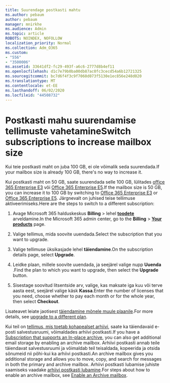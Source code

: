 ```yaml
---
title: Suurendage postkasti mahtu
ms.author: pebaum
author: pebaum
manager: mnirkhe
ms.audience: Admin
ms.topic: article
ROBOTS: NOINDEX, NOFOLLOW
localization_priority: Normal
ms.collection: Adm_O365
ms.custom:
- "556"
- "3500006"
ms.assetid: 33641df2-fc29-493f-a6c6-2777d8b4ef11
ms.openlocfilehash: d1c7e79b0ba00db87ac0fc3cecd54a6b12721325
ms.sourcegitcommit: bc7d6f4f3c9f7060d073f5130e1ec856e248d020
ms.translationtype: MT
ms.contentlocale: et-EE
ms.lasthandoff: 06/02/2020
ms.locfileid: "44508732"
---
```

# <a name="switch-subscriptions-to-increase-mailbox-size"></a><span data-ttu-id="c2b04-102">Postkasti mahu suurendamise tellimuste vahetamine</span><span class="sxs-lookup"><span data-stu-id="c2b04-102">Switch subscriptions to increase mailbox size</span></span>

<span data-ttu-id="c2b04-103">Kui teie postkasti maht on juba 100 GB, ei ole võimalik seda suurendada.</span><span class="sxs-lookup"><span data-stu-id="c2b04-103">If your mailbox size is already 100 GB, there's no way to increase it.</span></span>
  
<span data-ttu-id="c2b04-104">Kui postkasti maht on 50 GB, saate suurendada selle 100 GB, lülitades [office 365 Enterprise E3](https://products.office.com/business/office-365-enterprise-e3-business-software) või [Office 365 Enterprise E5](https://products.office.com/business/office-365-enterprise-e5-business-software).</span><span class="sxs-lookup"><span data-stu-id="c2b04-104">If the mailbox size is 50 GB, you can increase it to 100 GB by switching to [Office 365 Enterprise E3](https://products.office.com/business/office-365-enterprise-e3-business-software) or [Office 365 Enterprise E5](https://products.office.com/business/office-365-enterprise-e5-business-software).</span></span> <span data-ttu-id="c2b04-105">Järgnevalt on juhised teise tellimuse aktiveerimiseks.</span><span class="sxs-lookup"><span data-stu-id="c2b04-105">Here are the steps to switch to a different subscription:</span></span>
  
1. <span data-ttu-id="c2b04-106">Avage Microsoft 365 halduskeskus **Billing** \> lehel **[toodete](https://go.microsoft.com/fwlink/p/?linkid=842054)** arveldamine.</span><span class="sxs-lookup"><span data-stu-id="c2b04-106">In the Microsoft 365 admin center, go to the **Billing** \> **[Your products](https://go.microsoft.com/fwlink/p/?linkid=842054)** page.</span></span>

2. <span data-ttu-id="c2b04-107">Valige tellimus, mida soovite uuendada.</span><span class="sxs-lookup"><span data-stu-id="c2b04-107">Select the subscription that you want to upgrade.</span></span>

3. <span data-ttu-id="c2b04-108">Valige tellimuse üksikasjade lehel **täiendamine**.</span><span class="sxs-lookup"><span data-stu-id="c2b04-108">On the subscription details page, select **Upgrade**.</span></span>

4. <span data-ttu-id="c2b04-109">Leidke plaan, millele soovite uuendada, ja seejärel valige nupp **Uuenda** .</span><span class="sxs-lookup"><span data-stu-id="c2b04-109">Find the plan to which you want to upgrade, then select the **Upgrade** button.</span></span>

5. <span data-ttu-id="c2b04-110">Sisestage soovitud litsentside arv, valige, kas maksate iga kuu või terve aasta eest, seejärel valige käsk **Kassa**.</span><span class="sxs-lookup"><span data-stu-id="c2b04-110">Enter the number of licenses that you need, choose whether to pay each month or for the whole year, then select **Checkout**.</span></span>

<span data-ttu-id="c2b04-111">Lisateavet leiate jaotisest [täiendamine mõnele muule plaanile](https://docs.microsoft.com/microsoft-365/commerce/subscriptions/upgrade-to-different-plan).</span><span class="sxs-lookup"><span data-stu-id="c2b04-111">For more details, see [upgrade to a different plan](https://docs.microsoft.com/microsoft-365/commerce/subscriptions/upgrade-to-different-plan).</span></span>

<span data-ttu-id="c2b04-112">Kui teil on [tellimus, mis toetab kohapealset arhiivi](https://docs.microsoft.com/office365/servicedescriptions/exchange-online-archiving-service-description/exchange-online-archiving-service-description), saate ka täiendavaid e-posti salvestusruumi, võimaldades arhiivi postkasti.</span><span class="sxs-lookup"><span data-stu-id="c2b04-112">If you have a [Subscription that supports an In-place archive](https://docs.microsoft.com/office365/servicedescriptions/exchange-online-archiving-service-description/exchange-online-archiving-service-description), you can also get additional email storage by enabling an archive mailbox.</span></span> <span data-ttu-id="c2b04-113">Arhiivi postkasti annab teile täiendavat salvestusruumi ja võimaldab teil teisaldada, kopeerida ja otsida sõnumeid nii põhi-kui ka arhiivi postkasti.</span><span class="sxs-lookup"><span data-stu-id="c2b04-113">An archive mailbox gives you additional storage and allows you to move, copy, and search for messages in both the primary and archive mailbox.</span></span> <span data-ttu-id="c2b04-114">Arhiivi postkasti lubamise juhiste saamiseks vaadake [arhiivi postkasti lubamine](https://docs.microsoft.com/microsoft-365/compliance/enable-archive-mailboxes).</span><span class="sxs-lookup"><span data-stu-id="c2b04-114">For steps about how to enable an archive mailbox, see [Enable an Archive mailbox](https://docs.microsoft.com/microsoft-365/compliance/enable-archive-mailboxes).</span></span>
